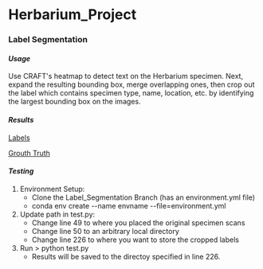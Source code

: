 # Herbarium_Project


### Label Segmentation
#### *Usage*
Use CRAFT's heatmap to detect text on the Herbarium specimen. Next, expand the resulting bounding box, merge overlapping ones, then crop out the label which contains specimen type, name, location, etc. by identifying the largest bounding box on the images. 

#### *Results* 
[Labels](https://drive.google.com/file/d/1YqlqDSl7fUcgLrR02slxLUG_mLXbevEF/view?usp=sharing) 

[Grouth Truth](https://github.com/mzheng27/Herbarium_Project/blob/main/words.txt) 

#### *Testing* 
1. Environment Setup: 
      * Clone the Label_Segmentation Branch (has an environment.yml file) 
      * conda env create --name envname --file=environment.yml
2. Update path in test.py: 
      * Change line 49 to where you placed the original specimen scans  
      * Change line 50 to an arbitrary local directory
      * Change line 226 to where you want to store the cropped labels
3. Run > python test.py
      * Results will be saved to the directoy specified in line 226. 
